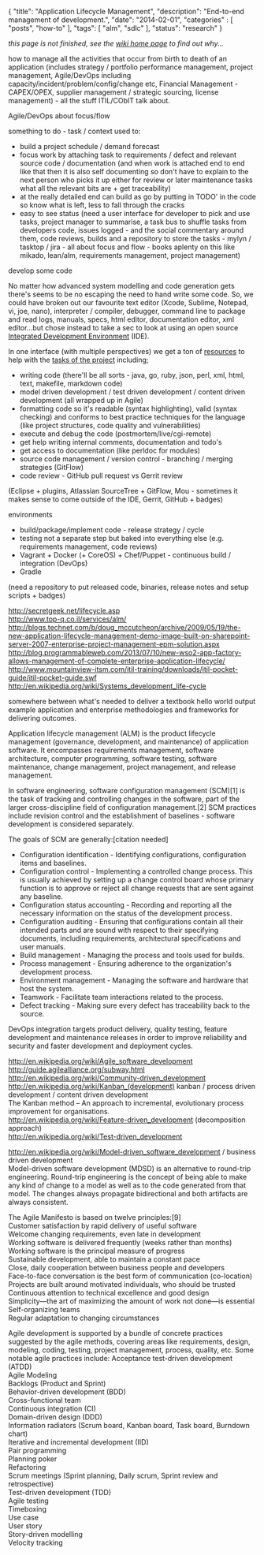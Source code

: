 {
    "title": "Application Lifecycle Management",
    "description": "End-to-end management of development.",
    "date": "2014-02-01",
    "categories" : [
    	 "posts", "how-to"
    ],
    "tags": [ "alm", "sdlc" ],
    "status": "research"
}

_this page is not finished, see the [wiki home page](../wiki) to find out why..._ 

how to manage all the activities that occur from birth to death of an application (includes strategy / portfolio performance management, project management, Agile/DevOps including capacity/incident/problem/config/change etc, Financial Management - CAPEX/OPEX, supplier management / strategic sourcing, license management) - all the stuff ITIL/CObIT talk about.

Agile/DevOps about focus/flow

something to do - task / context used to:  

* build a project schedule / demand forecast
* focus work by attaching task to requirements / defect and relevant source code / documentation (and when work is attached end to end like that then it is also self documenting so don't have to explain to the next person who picks it up either for review or later maintenance tasks what all the relevant bits are + get traceability)
* at the really detailed end can build as go by putting in TODO' in the code so know what is left, less to fall through the cracks
* easy to see status
(need a user interface for developer to pick and use tasks, project manager to summarise, a task bus to shuffle tasks from developers code, issues logged - and the social commentary around them, code reviews, builds and a repository to store the tasks - mylyn / tasktop / jira - all about focus and flow - books aplenty on this like mikado, lean/alm, requirements management, project management)

develop some code

No matter how advanced system modelling and code generation gets there's seems to be no escaping the need to hand write some code.  So, we could have broken out our favourite text editor (Xcode, Sublime, Notepad, vi, joe, nano), interpreter / compiler, debugger, command line to package and read logs, manuals, specs, html editor, documentation editor, xml editor...but chose instead to take a sec to look at using an open source [Integrated Development Environment](http://en.wikipedia.org/wiki/Integrated_development_environment) (IDE).  

In one interface (with multiple perspectives) we get a ton of [resources](./HowTo:-setting-up-project-resources) to help with the [tasks of the project](http://www.ibm.com/developerworks/opensource/tutorials/os-perlecl/section2.html) including; 

* writing code (there'll be all sorts - java, go, ruby, json, perl, xml, html, text, makefile, markdown code)
* model driven development / test driven development / content driven development (all wrapped up in Agile)
* formatting code so it's readable (syntax highlighting), valid (syntax checking) and conforms to best practice techniques for the language (like project structures, code quality and vulnerabilities)
* execute and debug the code (postmortem/live/cgi-remote)
* get help writing internal comments, documentation and todo's
* get access to documentation (like perldoc for modules)
* source code management / version control - branching / merging strategies (GitFlow)
* code review - GitHub pull request vs Gerrit review

(Eclipse + plugins, Atlassian SourceTree + GitFlow, Mou - sometimes it makes sense to come outside of the IDE, Gerrit, GitHub + badges)

environments

* build/package/implement code - release strategy / cycle
* testing not a separate step but baked into everything else (e.g. requirements management, code reviews)
* Vagrant + Docker (+ CoreOS) + Chef/Puppet - continuous build / integration (DevOps)
* Gradle

(need a repository to put released code, binaries, release notes and setup scripts + badges)

http://secretgeek.net/lifecycle.asp  
http://www.top-q.co.il/services/alm/  
http://blogs.technet.com/b/doug_mccutcheon/archive/2009/05/19/the-new-application-lifecycle-management-demo-image-built-on-sharepoint-server-2007-enterprise-project-management-epm-solution.aspx  
http://blog.programmableweb.com/2013/07/10/new-wso2-app-factory-allows-management-of-complete-enterprise-application-lifecycle/  
http://www.mountainview-itsm.com/itil-training/downloads/itil-pocket-guide/itil-pocket-guide.swf  
http://en.wikipedia.org/wiki/Systems_development_life-cycle  

somewhere between what's needed to deliver a textbook hello world output example application and enterprise methodologies and frameworks for delivering outcomes.



Application lifecycle management (ALM) is the product lifecycle management (governance, development, and maintenance) of application software. It encompasses requirements management, software architecture, computer programming, software testing, software maintenance, change management, project management, and release management.

In software engineering, software configuration management (SCM)[1] is the task of tracking and controlling changes in the software, part of the larger cross-discipline field of configuration management.[2] SCM practices include revision control and the establishment of baselines - software development is considered separately.

The goals of SCM are generally:[citation needed]
* Configuration identification - Identifying configurations, configuration items and baselines.
* Configuration control - Implementing a controlled change process. This is usually achieved by setting up a change control board whose primary function is to approve or reject all change requests that are sent against any baseline.
* Configuration status accounting - Recording and reporting all the necessary information on the status of the development process.
* Configuration auditing - Ensuring that configurations contain all their intended parts and are sound with respect to their specifying documents, including requirements, architectural specifications and user manuals.
* Build management - Managing the process and tools used for builds.
* Process management - Ensuring adherence to the organization's development process.
* Environment management - Managing the software and hardware that host the system.
* Teamwork - Facilitate team interactions related to the process.
* Defect tracking - Making sure every defect has traceability back to the source.

DevOps integration targets product delivery, quality testing, feature development and maintenance releases in order to improve reliability and security and faster development and deployment cycles. 


http://en.wikipedia.org/wiki/Agile_software_development  
http://guide.agilealliance.org/subway.html  
http://en.wikipedia.org/wiki/Community-driven_development  
http://en.wikipedia.org/wiki/Kanban_(development)  kanban / process driven development  / content driven development  
The Kanban method – An approach to incremental, evolutionary process improvement for organisations.  
http://en.wikipedia.org/wiki/Feature-driven_development  (decomposition approach)  
http://en.wikipedia.org/wiki/Test-driven_development  

http://en.wikipedia.org/wiki/Model-driven_software_development / business driven development  
Model-driven software development (MDSD) is an alternative to round-trip engineering. Round-trip engineering is the concept of being able to make any kind of change to a model as well as to the code generated from that model. The changes always propagate bidirectional and both artifacts are always consistent. 

The Agile Manifesto is based on twelve principles:[9]  
Customer satisfaction by rapid delivery of useful software  
Welcome changing requirements, even late in development  
Working software is delivered frequently (weeks rather than months)  
Working software is the principal measure of progress  
Sustainable development, able to maintain a constant pace   
Close, daily cooperation between business people and developers  
Face-to-face conversation is the best form of communication (co-location)  
Projects are built around motivated individuals, who should be trusted  
Continuous attention to technical excellence and good design  
Simplicity—the art of maximizing the amount of work not done—is essential  
Self-organizing teams  
Regular adaptation to changing circumstances  

Agile development is supported by a bundle of concrete practices suggested by the agile methods, covering areas like requirements, design, modeling, coding, testing, project management, process, quality, etc. Some notable agile practices include:
Acceptance test-driven development (ATDD)  
Agile Modeling  
Backlogs (Product and Sprint)  
Behavior-driven development (BDD)  
Cross-functional team  
Continuous integration (CI)  
Domain-driven design (DDD)  
Information radiators (Scrum board, Kanban board, Task board, Burndown chart)  
Iterative and incremental development (IID)  
Pair programming  
Planning poker  
Refactoring  
Scrum meetings (Sprint planning, Daily scrum, Sprint review and retrospective)  
Test-driven development (TDD)  
Agile testing  
Timeboxing  
Use case  
User story  
Story-driven modelling  
Velocity tracking  

